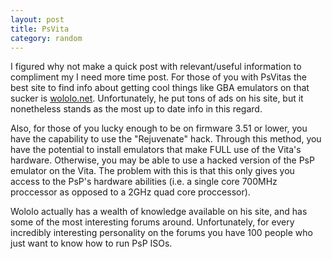 ```yaml
---
layout: post
title: PsVita
category: random
---
```


I figured why not make a quick post with relevant/useful information to compliment my I need more time post. For those of you with PsVitas the best site to find info about getting cool things like GBA emulators on that sucker is [wololo.net](http://www.wololo.net). Unfortunately, he put tons of ads on his site, but it nonetheless stands as the most up to date info in this regard.

Also, for those of you lucky enough to be on firmware 3.51 or lower, you have the capability to use the "Rejuvenate" hack. Through this method, you have the potential to install emulators that make FULL use of the Vita's hardware. Otherwise, you may be able to use a hacked version of the PsP emulator on the Vita. The problem with this is that this only gives you access to the PsP's hardware abilities (i.e. a single core 700MHz proccessor as opposed to a 2GHz quad core proccessor).

Wololo actually has a wealth of knowledge available on his site, and has some of the most interesting forums around. Unfortunately, for every incredibly interesting personality on the forums you have 100 people who just want to know how to run PsP ISOs.
